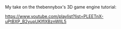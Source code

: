 My take on the thebennybox's 3D game engine tutorial:

https://www.youtube.com/playlist?list=PLEETnX-uPtBXP_B2yupUKlflXBznWIlL5
